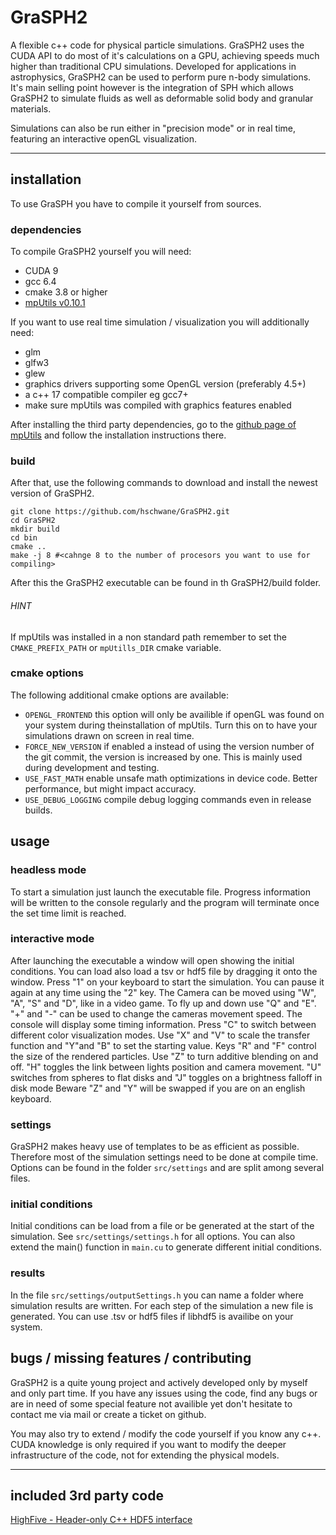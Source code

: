 # GraSPH2

A flexible c++ code for physical particle simulations.
GraSPH2 uses the CUDA API to do most of it's calculations on a GPU,
achieving speeds much higher than traditional CPU simulations.
Developed for applications in astrophysics, GraSPH2 can be used to
perform pure n-body simulations. It's main selling point however is the
integration of SPH which allows GraSPH2 to simulate fluids as well as
deformable solid body and granular materials.

Simulations can also be run either in  "precision mode" or in real time,
featuring an interactive openGL visualization.

---

## installation

To use GraSPH you have to compile it yourself from sources.

### dependencies

To compile GraSPH2 yourself you will need:

- CUDA 9
- gcc 6.4
- cmake 3.8 or higher
- [mpUtils v0.10.1](http://www.github.com/hschwane/mpUtils)

If you want to use real time simulation / visualization you will additionally need:

- glm
- glfw3
- glew
- graphics drivers supporting some OpenGL version (preferably 4.5+)
- a c++ 17 compatible compiler eg gcc7+
- make sure mpUtils was compiled with graphics features enabled

After installing the third party dependencies, go to the
[github page of mpUtils](http://www.github.com/hschwane/mpUtils) and follow
the installation instructions there.

### build

After that, use the following commands to download and install the newest
version of GraSPH2.

```
git clone https://github.com/hschwane/GraSPH2.git
cd GraSPH2
mkdir build
cd bin
cmake ..
make -j 8 #<cahnge 8 to the number of procesors you want to use for compiling>
```

After this the GraSPH2 executable can be found in th GraSPH2/build folder.

###### HINT
If mpUtils was installed in a non standard path remember to set the
`CMAKE_PREFIX_PATH` or `mpUtills_DIR` cmake variable.

### cmake options

The following additional cmake options are available:

- `OPENGL_FRONTEND` this option will only be availible if openGL was found on your system during theinstallation
                        of mpUtils. Turn this on to have your simulations drawn on screen in real time.
- `FORCE_NEW_VERSION` if enabled a instead of using the version number of the git commit, the version is increased by one.
                        This is mainly used during development and testing.
- `USE_FAST_MATH` enable unsafe math optimizations in device code. Better performance, but might impact accuracy.
- `USE_DEBUG_LOGGING` compile debug logging commands even in release builds.


## usage

### headless mode

To start a simulation just launch the executable file. Progress information will be written
to the console regularly and the program will terminate once the set time limit is reached.

### interactive mode

After launching the executable a window will open showing
the initial conditions. You can load also load a tsv or hdf5 file by dragging it onto the window.
Press "1" on your keyboard to start the simulation. You can pause it again at any time using the "2"
key. The Camera can be moved using "W", "A", "S" and "D", like in a video  game.
To fly up and down use "Q" and "E". "+" and "-" can be used to change the cameras movement speed.
The console will display some timing information.
Press "C" to switch between different color visualization modes.
Use "X" and "V" to scale the transfer function and "Y"and "B" to set the starting value.
Keys "R" and "F" control the size of the rendered particles.
Use "Z" to turn additive blending on and off. "H" toggles the link between lights position and camera movement.
"U" switches from spheres to flat disks and "J" toggles on a brightness falloff in disk mode
Beware "Z" and "Y" will be swapped if you are on an english keyboard.

### settings

GraSPH2 makes heavy use of templates to be as efficient as possible.
Therefore most of the simulation settings need to be done at compile time.
Options can be found in the folder `src/settings` and are split among several files.

### initial conditions

Initial conditions can be load from a file or be generated at the start of the simulation.
See `src/settings/settings.h` for all options. You can also extend the main() function  in
`main.cu` to generate different initial conditions.

### results

In the file `src/settings/outputSettings.h` you can name a folder where simulation results are written.
For each step of the simulation a new file is generated. 
You can use .tsv or hdf5 files if libhdf5 is availibe on your system.

## bugs / missing features / contributing

GraSPH2 is a quite young project and actively developed only by myself and only part time.
If you have any issues using the code, find any bugs or are in need of some
special feature not availible yet don't hesitate to contact me via mail
or create a ticket on github.

You may also try to extend / modify the code yourself if you know any c++.
CUDA knowledge is only required if you want to modify the deeper infrastructure
of the code, not for extending the physical models.


-----------------------
## included 3rd party code

[HighFive - Header-only C++ HDF5 interface](https://github.com/BlueBrain/HighFive)
